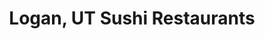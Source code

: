 ---
layout: city
title: Logan, UT Sushi Restaurants
permalink: /utah/logan/
stateAbbr: UT
stateName: Utah
cityName: Logan
---
